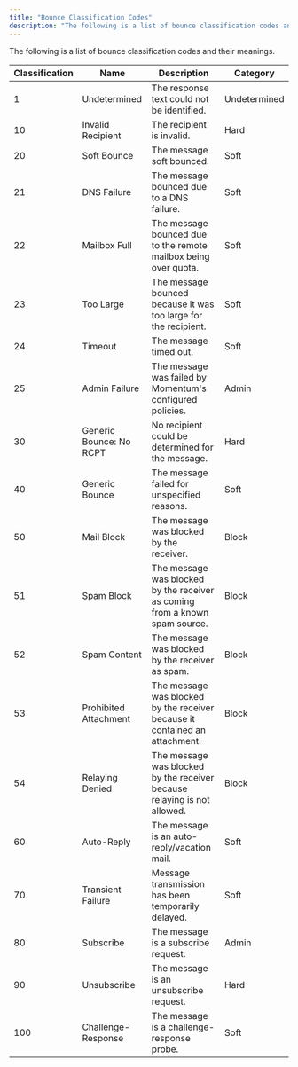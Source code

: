 ```yaml
---
title: "Bounce Classification Codes"
description: "The following is a list of bounce classification codes and their meanings Table 35 16 Bounce Classification Codes Classification Name Description Category 1 Undetermined The response text could not be identified Undetermined 10 Invalid Recipient The recipient is invalid Hard 20 Soft Bounce The message soft bounced Soft 21 DNS..."
---
```


The following is a list of bounce classification codes and their meanings.

<a name="log_formats.bounce.classification.codes"></a> 


| Classification | Name | Description | Category |
| --- | --- | --- | --- |
| 1 | Undetermined | The response text could not be identified. | Undetermined |
| 10 | Invalid Recipient | The recipient is invalid. | Hard |
| 20 | Soft Bounce | The message soft bounced. | Soft |
| 21 | DNS Failure | The message bounced due to a DNS failure. | Soft |
| 22 | Mailbox Full | The message bounced due to the remote mailbox being over quota. | Soft |
| 23 | Too Large | The message bounced because it was too large for the recipient. | Soft |
| 24 | Timeout | The message timed out. | Soft |
| 25 | Admin Failure | The message was failed by Momentum's configured policies. | Admin |
| 30 | Generic Bounce: No RCPT | No recipient could be determined for the message. | Hard |
| 40 | Generic Bounce | The message failed for unspecified reasons. | Soft |
| 50 | Mail Block | The message was blocked by the receiver. | Block |
| 51 | Spam Block | The message was blocked by the receiver as coming from a known spam source. | Block |
| 52 | Spam Content | The message was blocked by the receiver as spam. | Block |
| 53 | Prohibited Attachment | The message was blocked by the receiver because it contained an attachment. | Block |
| 54 | Relaying Denied | The message was blocked by the receiver because relaying is not allowed. | Block |
| 60 | Auto-Reply | The message is an auto-reply/vacation mail. | Soft |
| 70 | Transient Failure | Message transmission has been temporarily delayed. | Soft |
| 80 | Subscribe | The message is a subscribe request. | Admin |
| 90 | Unsubscribe | The message is an unsubscribe request. | Hard |
| 100 | Challenge-Response | The message is a challenge-response probe. | Soft |